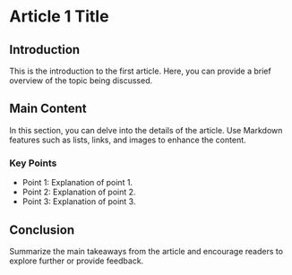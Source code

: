 # Article 1 Title

## Introduction

This is the introduction to the first article. Here, you can provide a brief overview of the topic being discussed.

## Main Content

In this section, you can delve into the details of the article. Use Markdown features such as lists, links, and images to enhance the content.

### Key Points

- Point 1: Explanation of point 1.
- Point 2: Explanation of point 2.
- Point 3: Explanation of point 3.

## Conclusion

Summarize the main takeaways from the article and encourage readers to explore further or provide feedback.